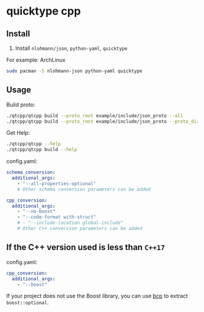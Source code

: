 # quicktype cpp

## Install

1.  Install `nlohmann/json`, `python-yaml`, `quicktype`

For example: ArchLinux

```sh
sudo pacman -S nlohmann-json python-yaml quicktype
```

## Usage

Build proto:

```sh
./qtcpp/qtcpp build --proto_root example/include/json_proto --all
./qtcpp/qtcpp build --proto_root example/include/json_proto --proto_dir_name user_profile
```

Get Help:

```sh
./qtcpp/qtcpp --help
./qtcpp/qtcpp build --help
```

config.yaml:

```yaml
schema_conversion:
  additional_args:
    - "--all-properties-optional"
    # Other schema conversion parameters can be added

cpp_conversion:
  additional_args:
    - "--no-boost"
    - "--code-format with-struct"
    # - "--include-location global-include"
    # Other C++ conversion parameters can be added
```

## If the C++ version used is less than `C++17`

config.yaml:

```yaml
cpp_conversion:
  additional_args:
    - "--boost"
```

If your project does not use the Boost library, you can use [bcp](https://github.com/boostorg/bcp) to extract `boost::optional`.
